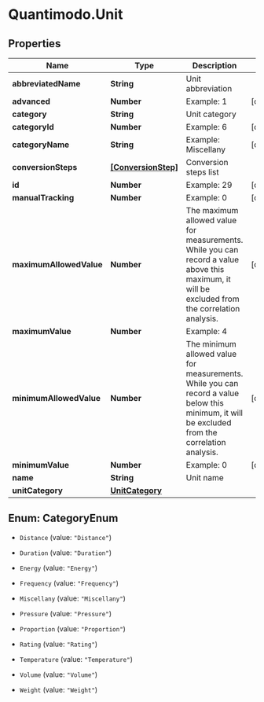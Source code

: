 # Quantimodo.Unit

## Properties
Name | Type | Description | Notes
------------ | ------------- | ------------- | -------------
**abbreviatedName** | **String** | Unit abbreviation | 
**advanced** | **Number** | Example: 1 | [optional] 
**category** | **String** | Unit category | 
**categoryId** | **Number** | Example: 6 | [optional] 
**categoryName** | **String** | Example: Miscellany | [optional] 
**conversionSteps** | [**[ConversionStep]**](ConversionStep.md) | Conversion steps list | 
**id** | **Number** | Example: 29 | [optional] 
**manualTracking** | **Number** | Example: 0 | [optional] 
**maximumAllowedValue** | **Number** | The maximum allowed value for measurements. While you can record a value above this maximum, it will be excluded from the correlation analysis. | [optional] 
**maximumValue** | **Number** | Example: 4 | 
**minimumAllowedValue** | **Number** | The minimum allowed value for measurements. While you can record a value below this minimum, it will be excluded from the correlation analysis. | [optional] 
**minimumValue** | **Number** | Example: 0 | [optional] 
**name** | **String** | Unit name | 
**unitCategory** | [**UnitCategory**](UnitCategory.md) |  | 


<a name="CategoryEnum"></a>
## Enum: CategoryEnum


* `Distance` (value: `"Distance"`)

* `Duration` (value: `"Duration"`)

* `Energy` (value: `"Energy"`)

* `Frequency` (value: `"Frequency"`)

* `Miscellany` (value: `"Miscellany"`)

* `Pressure` (value: `"Pressure"`)

* `Proportion` (value: `"Proportion"`)

* `Rating` (value: `"Rating"`)

* `Temperature` (value: `"Temperature"`)

* `Volume` (value: `"Volume"`)

* `Weight` (value: `"Weight"`)




